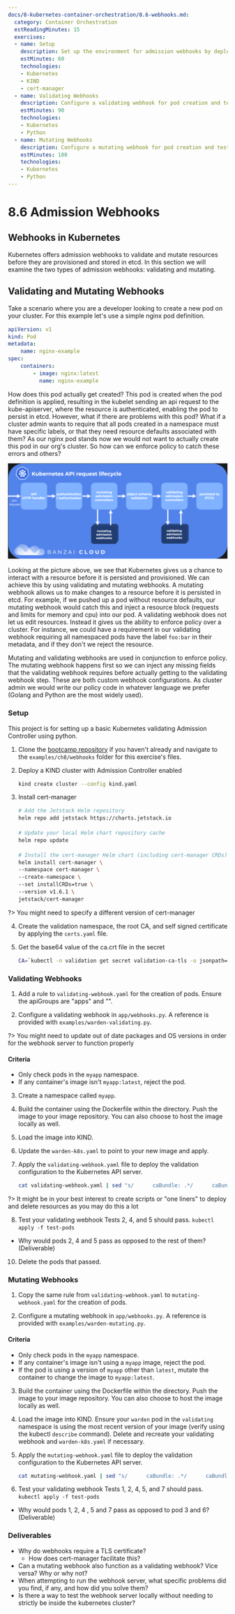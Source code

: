 ```yaml
---
docs/8-kubernetes-container-orchestration/8.6-webhooks.md:
  category: Container Orchestration
  estReadingMinutes: 15
  exercises:
  - name: Setup
    description: Set up the environment for admission webhooks by deploying a KIND cluster with Admission Controller enabled, installing cert-manager, and creating a validation namespace, root CA, and self-signed certificate.
    estMinutes: 60
    technologies:
    - Kubernetes
    - KIND
    - cert-manager
  - name: Validating Webhooks
    description: Configure a validating webhook for pod creation and test it using the given criteria.
    estMinutes: 90
    technologies:
    - Kubernetes
    - Python
  - name: Mutating Webhooks
    description: Configure a mutating webhook for pod creation and test it using the given criteria.
    estMinutes: 180
    technologies:
    - Kubernetes
    - Python
---
```


# 8.6 Admission Webhooks

## Webhooks in Kubernetes

Kubernetes offers admission webhooks to validate and mutate resources before they are provisioned and stored in etcd. In this section we will examine the two types of admission webhooks: validating and mutating.

## Validating and Mutating Webhooks

Take a scenario where you are a developer looking to create a new pod on your cluster. For this example let's use a simple nginx pod definition.

```yaml
apiVersion: v1
kind: Pod
metadata:
    name: nginx-example
spec:
    containers:
        - image: nginx:latest
          name: nginx-example
```

How does this pod actually get created? This pod is created when the pod definition is applied, resulting in the kubelet sending an api request to the kube-apiserver, where the resource is authenticated, enabling the pod to persist in etcd. However, what if there are problems with this pod? What if a cluster admin wants to require that all pods created in a namespace must have specific labels, or that they need resource defaults associated with them? As our nginx pod stands now we would not want to actually create this pod in our org's cluster. So how can we enforce policy to catch these errors and others?

![lifecycle image](img8/api-lifecycle.svg ':class=img-center :alt= lifecycle image')

Looking at the picture above, we see that Kubernetes gives us a chance to interact with a resource before it is persisted and provisioned. We can achieve this by using validating and mutating webhooks. A mutating webhook allows us to make changes to a resource before it is persisted in etcd. For example, if we pushed up a pod without resource defaults, our mutating webhook would catch this and inject a resource block (requests and limits for memory and cpu) into our pod. A validating webhook does not let us edit resources. Instead it gives us the ability to enforce policy over a cluster. For instance, we could have a requirement in our validating webhook requiring all namespaced pods have the label `foo:bar` in their metadata, and if they don't we reject the resource.

Mutating and validating webhooks are used in conjunction to enforce policy. The mutating webhook happens first so we can inject any missing fields that the validating webhook requires before actually getting to the validating webhook step. These are both custom webhook configurations. As cluster admin we would write our policy code in whatever language we prefer (Golang and Python are the most widely used).

### Setup

This project is for setting up a basic Kubernetes validating Admission
Controller using python.

1. Clone the [bootcamp repository](https://github.com/liatrio/devops-bootcamp.git) if you haven't already and navigate to the `examples/ch8/webhooks` folder for this exercise's files.

2. Deploy a KIND cluster with Admission Controller enabled

   ```bash
   kind create cluster --config kind.yaml
   ```

3. Install cert-manager

   ```bash
   # Add the Jetstack Helm repository
   helm repo add jetstack https://charts.jetstack.io

   # Update your local Helm chart repository cache
   helm repo update

   # Install the cert-manager Helm chart (including cert-manager CRDs)
   helm install cert-manager \
   --namespace cert-manager \
   --create-namespace \
   --set installCRDs=true \
   --version v1.6.1 \
   jetstack/cert-manager
   ```

?> You might need to specify a different version of cert-manager

4. Create the validation namespace, the root CA, and self signed certificate by applying the `certs.yaml` file.

5. Get the base64 value of the ca.crt file in the secret

    ```bash
    CA=`kubectl -n validation get secret validation-ca-tls -o jsonpath='{.data.ca\.crt}'`
    ```

### Validating Webhooks

1. Add a rule to `validating-webhook.yaml` for the creation of pods. Ensure the apiGroups are "apps" and "".

2. Configure a validating webhook in `app/webhooks.py`. A reference is provided with `examples/warden-validating.py`.

?> You might need to update out of date packages and OS versions in order for the webhook server to function properly

#### Criteria

- Only check pods in the `myapp` namespace.
- If any container's image isn't `myapp:latest`, reject the pod.

3. Create a namespace called `myapp`.

4. Build the container using the Dockerfile within the directory. Push the image to your image repository. You can also choose to host the image locally as well.

5. Load the image into KIND.

6. Update the `warden-k8s.yaml` to point to your new image and apply.

7. Apply the `validating-webhook.yaml` file to deploy the validation configuration to the Kubernetes API server.

    ```bash
    cat validating-webhook.yaml | sed "s/      caBundle: .*/      caBundle: ${CA}/" | kubectl apply -f -
    ```

?> It might be in your best interest to create scripts or "one liners" to deploy and delete resources as you may do this a lot

8. Test your validating webhook
Tests 2, 4, and 5 should pass.
    ```kubectl apply -f test-pods```

- Why would pods 2, 4 and 5 pass as opposed to the rest of them? (Deliverable)

10. Delete the pods that passed.

### Mutating Webhooks

1. Copy the same rule from `validating-webhook.yaml` to `mutating-webhook.yaml` for the creation of pods.

2. Configure a mutating webhook in `app/webhooks.py`. A reference is provided with `examples/warden-mutating.py`.

#### Criteria

- Only check pods in the `myapp` namespace.
- If any container's image isn't using a `myapp` image, reject the pod.
- If the pod is using a version of `myapp` other than `latest`, mutate the container to change the image to `myapp:latest`.

3. Build the container using the Dockerfile within the directory. Push the image to your image repository. You can also choose to host the image locally as well.

4. Load the image into KIND. Ensure your `warden` pod in the `validating` namespace is using the most recent version of your image (verify using the kubectl `describe` command). Delete and recreate your validating webhook and `warden-k8s.yaml` if necessary.

5. Apply the `mutating-webhook.yaml` file to deploy the validation configuration to the Kubernetes API server.

    ```bash
    cat mutating-webhook.yaml | sed "s/      caBundle: .*/      caBundle: ${CA}/" | kubectl apply -f -
    ```

6. Test your validating webhook
Tests 1, 2, 4, 5, and 7 should pass.
    <br>```kubectl apply -f test-pods```

- Why would pods 1, 2, 4 , 5 and 7 pass as opposed to pod 3 and 6? (Deliverable)

### Deliverables

- Why do webhooks require a TLS certificate?
  - How does cert-manager facilitate this?
- Can a mutating webhook also function as a validating webhook? Vice versa? Why or why not?
- When attempting to run the webhook server, what specific problems did you find, if any, and how did you solve them?
- Is there a way to test the webhook server locally without needing to strictly be inside the kubernetes cluster?
